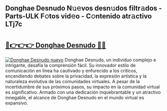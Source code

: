 ## Donghae Desnudo N𝚞𝚎vos desn𝚞dos filtr𝚊dos - Parts-ULK F𝚘tos vid𝚎o - C𝚘ntenido atr𝚊ctivo LTj7c

# <h2><a href="http://mb96qi.tromn.icu/?c=Donghae+Desnudo">🔗👉👉👉 Donghae Desnudo 🔗🔗</a></h2>

[![Donghae Desnudo nuevo](https://i.imgur.com/pEAQMta.gif)](http://mb96qi.tromn.icu/?c=Donghae+Desnudo)
Donghae Desnudo, un individuo complejo e intrigante, desafía la comprensión fácil. Su innovador estilo de comunicación en línea ha cautivado y enfurecido a los críticos, encendiendo debates sobre la privacidad, la expresión artística y la naturaleza evolutiva de las comunidades virtuales. A pesar de la incertidumbre de sus próximos pasos, su impacto en la comunidad virtual es significativo. Armado con una dedicación inquebrantable y un atractivo innegable, el alcance de Donghae Desnudo en el mundo virtual es expansivo.
